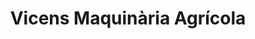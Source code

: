---
title: "Vicens Maquinària Agrícola"
url: /torres-de-segre/vicens-maquinaria-agricola/
shop: general
---